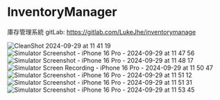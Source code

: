 # InventoryManager
庫存管理系統
gitLab: https://gitlab.com/LukeJhe/inventorymanage

![CleanShot 2024-09-29 at 11 41 19](https://github.com/user-attachments/assets/bbd4b205-cb88-474e-89d8-ad1818f4e77f)
![Simulator Screenshot - iPhone 16 Pro - 2024-09-29 at 11 47 56](https://github.com/user-attachments/assets/73e3ea2d-a0c1-406e-ab5f-2fac739db52f)
![Simulator Screenshot - iPhone 16 Pro - 2024-09-29 at 11 48 17](https://github.com/user-attachments/assets/9ca2cf1f-5f05-4a4a-aa1c-533d7fa425ed)
![Simulator Screen Recording - iPhone 16 Pro - 2024-09-29 at 11 50 47](https://github.com/user-attachments/assets/dc95fb56-90ed-4dfc-a2c2-ee4b95ac583c)
![Simulator Screenshot - iPhone 16 Pro - 2024-09-29 at 11 51 12](https://github.com/user-attachments/assets/48feb27c-877a-43db-8a89-5c70e6882f7c)
![Simulator Screenshot - iPhone 16 Pro - 2024-09-29 at 11 51 31](https://github.com/user-attachments/assets/71d9eb7f-b10d-478e-a76c-800e1d55f992)
![Simulator Screenshot - iPhone 16 Pro - 2024-09-29 at 11 53 45](https://github.com/user-attachments/assets/a462b800-f180-435b-b1d7-6b5f182ad628)
